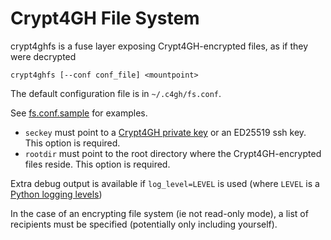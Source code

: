 # Crypt4GH File System

crypt4ghfs is a fuse layer exposing Crypt4GH-encrypted files, as if they were decrypted

	crypt4ghfs [--conf conf_file] <mountpoint>
	
The default configuration file is in `~/.c4gh/fs.conf`.

See [fs.conf.sample](fs.conf.sample) for examples.


* `seckey` must point to a [Crypt4GH private key](https://crypt4gh.readthedocs.io/en/latest/keys.html) or an ED25519 ssh key. This option is required.
* `rootdir` must point to the root directory where the Crypt4GH-encrypted files reside. This option is required.

Extra debug output is available if `log_level=LEVEL` is used (where `LEVEL` is a [Python logging levels](https://docs.python.org/3/library/logging.html#levels))

In the case of an encrypting file system (ie not read-only mode), a list of recipients must be specified (potentially only including
yourself).

